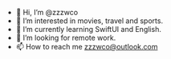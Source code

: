 - 👋 Hi, I’m @zzzwco
- 👀 I’m interested in movies, travel and sports.
- 🌱 I’m currently learning SwiftUI and English.
- 💞️ I’m looking for remote work.
- 📫 How to reach me [zzzwco@outlook.com](zzzwco@outlook.com)

<!---
zzzwco/zzzwco is a ✨ special ✨ repository because its `README.md` (this file) appears on your GitHub profile.
You can click the Preview link to take a look at your changes.
--->
